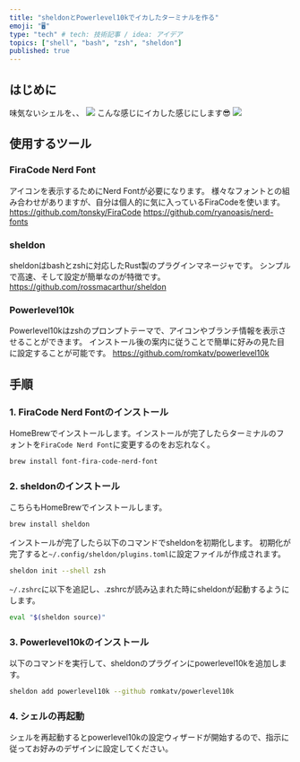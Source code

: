 ```yaml
---
title: "sheldonとPowerlevel10kでイカしたターミナルを作る"
emoji: "🖥️"
type: "tech" # tech: 技術記事 / idea: アイデア
topics: ["shell", "bash", "zsh", "sheldon"]
published: true
---
```


## はじめに
味気ないシェルを、、
![](https://storage.googleapis.com/zenn-user-upload/d86cc8e2c97e-20240623.png)
こんな感じにイカした感じにします😎
![](https://storage.googleapis.com/zenn-user-upload/e326f0f03572-20240623.png)

## 使用するツール
### FiraCode Nerd Font
アイコンを表示するためにNerd Fontが必要になります。
様々なフォントとの組み合わせがありますが、自分は個人的に気に入っているFiraCodeを使います。
https://github.com/tonsky/FiraCode
https://github.com/ryanoasis/nerd-fonts

### sheldon
sheldonはbashとzshに対応したRust製のプラグインマネージャです。
シンプルで高速、そして設定が簡単なのが特徴です。
https://github.com/rossmacarthur/sheldon

### Powerlevel10k
Powerlevel10kはzshのプロンプトテーマで、アイコンやブランチ情報を表示させることができます。
インストール後の案内に従うことで簡単に好みの見た目に設定することが可能です。
https://github.com/romkatv/powerlevel10k

## 手順
### 1. FiraCode Nerd Fontのインストール
HomeBrewでインストールします。インストールが完了したらターミナルのフォントを`FiraCode Nerd Font`に変更するのをお忘れなく。
```bash
brew install font-fira-code-nerd-font
```

### 2. sheldonのインストール
こちらもHomeBrewでインストールします。
```bash
brew install sheldon
```
インストールが完了したら以下のコマンドでsheldonを初期化します。
初期化が完了すると`~/.config/sheldon/plugins.toml`に設定ファイルが作成されます。
```bash
sheldon init --shell zsh
```
`~/.zshrc`に以下を追記し、.zshrcが読み込まれた時にsheldonが起動するようにします。
```bash
eval "$(sheldon source)"
```

### 3. Powerlevel10kのインストール
以下のコマンドを実行して、sheldonのプラグインにpowerlevel10kを追加します。
```bash
sheldon add powerlevel10k --github romkatv/powerlevel10k
```

### 4. シェルの再起動
シェルを再起動するとpowerlevel10kの設定ウィザードが開始するので、指示に従ってお好みのデザインに設定してください。
